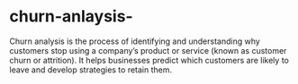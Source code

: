 # churn-anlaysis-
Churn analysis is the process of identifying and understanding why customers stop using a company’s product or service (known as customer churn or attrition). It helps businesses predict which customers are likely to leave and develop strategies to retain them.

